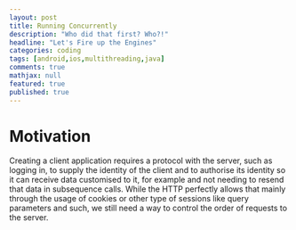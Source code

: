 ```yaml
---
layout: post
title: Running Concurrently
description: "Who did that first? Who?!"
headline: "Let's Fire up the Engines"
categories: coding
tags: [android,ios,multithreading,java]
comments: true
mathjax: null
featured: true
published: true
---
```


# Motivation
Creating a client application requires a protocol with the server, such as logging in, to supply the identity of the client and to authorise its identity so it can receive data customised to it, for example and not needing to resend that data in subsequence calls. While the HTTP perfectly allows that mainly through the usage of cookies or other type of sessions like query parameters and such, we still need a way to control the order of requests to the server.

